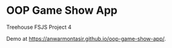 # OOP Game Show App

Treehouse FSJS Project 4

Demo at https://anwarmontasir.github.io/oop-game-show-app/.